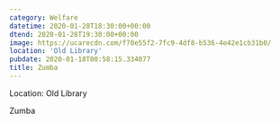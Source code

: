 ```yaml
---
category: Welfare
datetime: 2020-01-28T18:30:00+00:00
dtend: 2020-01-28T19:30:00+00:00
image: https://ucarecdn.com/f70e55f2-7fc9-4df8-b536-4e42e1cb31b0/
location: 'Old Library'
pubdate: 2020-01-18T00:58:15.334077
title: Zumba
---
```

Location: Old Library

Zumba